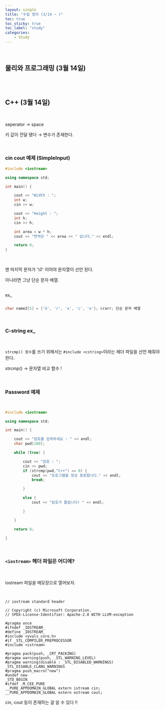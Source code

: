```yaml
---
layout: single
title: "수업 정리 (3/14 ~ )"
toc: true
toc_sticky: true
toc_label: "study"
categories:
    - Study
---
```


<br>

## 물리와 프로그래밍 (3월 14일)

<br>




<br>

## C++ (3월 14일)

<br>

seperator &rarr; space

키 값이 전달 됐다 &rarr; 변수가 존재한다.

<br>

### cin cout 예제 (SimpleInput)

```cpp
#include <iostream>

using namespace std;

int main() {

	cout << "Width : ";
	int w;
	cin >> w;

	cout << "Height : ";
	int h;
	cin >> h;

	int area = w * h;
	cout << "면적은 " << area << " 입니다." << endl; 

	return 0;
}
```

<br>

맨 마지막 문자가 '\0' 이어야 문자열이 선언 된다.

아니라면 그냥 단순 문자 배열.

<br>
ex_

```cpp

char name2[5] = {'G', 'r', 'a', 'c', 'e'}; &rarr; 단순 문자 배열

```

<br>

### C-string ex_

<br>

`strcmp() 함수`를 쓰기 위해서는 `#include <cstring>`이라는 헤더 파일을 선언 해줘야 한다.

strcmp() &rarr; 문자열 비교 함수 !

<br>

### Password 예제

<br>

```cpp
#include <iostream>

using namespace std;

int main() {

	cout << "암호를 입력하세요 : " << endl;
	char pwd[100];

	while (true) {

		cout << "암호 : ";
		cin >> pwd;
		if (strcmp(pwd,"C++") == 0) {
			cout << "프로그램을 정상 종료합니다." << endl;
			break;

		}

		else {
			cout << "암호가 틀립니다! " << endl;

		}

	}

	return 0;

}
```

<br>

### `<iostream>` 헤더 파일은 어디에?

<br>

iostream 파일을 메모장으로 열어보자.

<br>

```
// iostream standard header

// Copyright (c) Microsoft Corporation.
// SPDX-License-Identifier: Apache-2.0 WITH LLVM-exception

#pragma once
#ifndef _IOSTREAM_
#define _IOSTREAM_
#include <yvals_core.h>
#if _STL_COMPILER_PREPROCESSOR
#include <istream>

#pragma pack(push, _CRT_PACKING)
#pragma warning(push, _STL_WARNING_LEVEL)
#pragma warning(disable : _STL_DISABLED_WARNINGS)
_STL_DISABLE_CLANG_WARNINGS
#pragma push_macro("new")
#undef new
_STD_BEGIN
#ifdef _M_CEE_PURE
__PURE_APPDOMAIN_GLOBAL extern istream cin;
__PURE_APPDOMAIN_GLOBAL extern ostream cout;
```

cin, cout 등이 존재하는 걸 알 수 있다 !!

<br>

